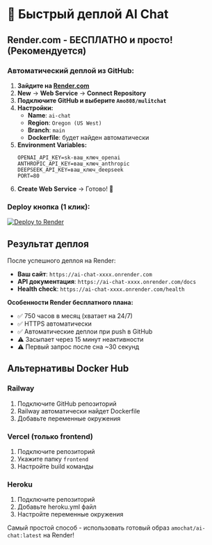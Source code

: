 # 🚀 Быстрый деплой AI Chat

## Render.com - БЕСПЛАТНО и просто! (Рекомендуется)

### Автоматический деплой из GitHub:

1. **Зайдите на [Render.com](https://render.com)**
2. **New** → **Web Service** → **Connect Repository**
3. **Подключите GitHub и выберите `Amo808/mulitchat`**
4. **Настройки:**
   - **Name**: `ai-chat`
   - **Region**: `Oregon (US West)`
   - **Branch**: `main`
   - **Dockerfile**: будет найден автоматически
5. **Environment Variables:**
   ```
   OPENAI_API_KEY=sk-ваш_ключ_openai
   ANTHROPIC_API_KEY=ваш_ключ_anthropic
   DEEPSEEK_API_KEY=ваш_ключ_deepseek
   PORT=80
   ```
6. **Create Web Service** → Готово! 🎉

### Deploy кнопка (1 клик):
[![Deploy to Render](https://render.com/images/deploy-to-render-button.svg)](https://render.com/deploy?repo=https://github.com/Amo808/mulitchat)

## Результат деплоя

После успешного деплоя на Render:
- **Ваш сайт**: `https://ai-chat-xxxx.onrender.com`
- **API документация**: `https://ai-chat-xxxx.onrender.com/docs`
- **Health check**: `https://ai-chat-xxxx.onrender.com/health`

**Особенности Render бесплатного плана:**
- ✅ 750 часов в месяц (хватает на 24/7)
- ✅ HTTPS автоматически
- ✅ Автоматические деплои при push в GitHub
- ⚠️ Засыпает через 15 минут неактивности
- ⚠️ Первый запрос после сна ~30 секунд

## Альтернативы Docker Hub

### Railway
1. Подключите GitHub репозиторий
2. Railway автоматически найдет Dockerfile
3. Добавьте переменные окружения

### Vercel (только frontend)
1. Подключите репозиторий
2. Укажите папку `frontend`
3. Настройте build команды

### Heroku
1. Подключите репозиторий  
2. Добавьте heroku.yml файл
3. Настройте переменные окружения

Самый простой способ - использовать готовый образ `amochat/ai-chat:latest` на Render!
